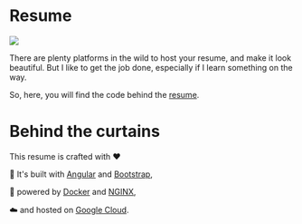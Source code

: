 # Resume

![](https://github.com/damru/resume/workflows/Resume%20Pipeline/badge.svg)

There are plenty platforms in the wild to host your resume, and make it look beautiful. But I like to get the job done, especially if I learn something on the way.

So, here, you will find the code behind the [resume](http://cv.damienrubio.com).

# Behind the curtains

This resume is crafted with :heart:

:rainbow: It's built with [Angular](https://angular.io/) and [Bootstrap](https://getbootstrap.com/),

:rocket: powered by [Docker](https://www.docker.com/) and [NGINX](https://www.nginx.com/),

:cloud: and hosted on [Google Cloud](https://cloud.google.com/).

